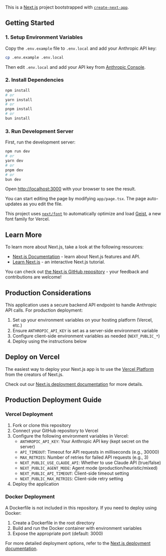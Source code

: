 This is a [Next.js](https://nextjs.org) project bootstrapped with [`create-next-app`](https://nextjs.org/docs/app/api-reference/cli/create-next-app).

## Getting Started

### 1. Setup Environment Variables

Copy the `.env.example` file to `.env.local` and add your Anthropic API key:

```bash
cp .env.example .env.local
```

Then edit `.env.local` and add your API key from [Anthropic Console](https://console.anthropic.com/settings/keys).

### 2. Install Dependencies

```bash
npm install
# or
yarn install
# or
pnpm install
# or
bun install
```

### 3. Run Development Server

First, run the development server:

```bash
npm run dev
# or
yarn dev
# or
pnpm dev
# or
bun dev
```

Open [http://localhost:3000](http://localhost:3000) with your browser to see the result.

You can start editing the page by modifying `app/page.tsx`. The page auto-updates as you edit the file.

This project uses [`next/font`](https://nextjs.org/docs/app/building-your-application/optimizing/fonts) to automatically optimize and load [Geist](https://vercel.com/font), a new font family for Vercel.

## Learn More

To learn more about Next.js, take a look at the following resources:

- [Next.js Documentation](https://nextjs.org/docs) - learn about Next.js features and API.
- [Learn Next.js](https://nextjs.org/learn) - an interactive Next.js tutorial.

You can check out [the Next.js GitHub repository](https://github.com/vercel/next.js) - your feedback and contributions are welcome!

## Production Considerations

This application uses a secure backend API endpoint to handle Anthropic API calls. For production deployment:

1. Set up your environment variables on your hosting platform (Vercel, etc.)
2. Ensure `ANTHROPIC_API_KEY` is set as a server-side environment variable
3. Configure client-side environment variables as needed (`NEXT_PUBLIC_*`)
4. Deploy using the instructions below

## Deploy on Vercel

The easiest way to deploy your Next.js app is to use the [Vercel Platform](https://vercel.com/new?utm_medium=default-template&filter=next.js&utm_source=create-next-app&utm_campaign=create-next-app-readme) from the creators of Next.js.

Check out our [Next.js deployment documentation](https://nextjs.org/docs/app/building-your-application/deploying) for more details.

## Production Deployment Guide

### Vercel Deployment

1. Fork or clone this repository
2. Connect your GitHub repository to Vercel
3. Configure the following environment variables in Vercel:
   - `ANTHROPIC_API_KEY`: Your Anthropic API key (kept secret on the server)
   - `API_TIMEOUT`: Timeout for API requests in milliseconds (e.g., 30000)
   - `MAX_RETRIES`: Number of retries for failed API requests (e.g., 3)
   - `NEXT_PUBLIC_USE_CLAUDE_API`: Whether to use Claude API (true/false)
   - `NEXT_PUBLIC_AGENT_MODE`: Agent mode (production/heuristic/mixed)
   - `NEXT_PUBLIC_API_TIMEOUT`: Client-side timeout setting
   - `NEXT_PUBLIC_MAX_RETRIES`: Client-side retry setting
4. Deploy the application

### Docker Deployment

A Dockerfile is not included in this repository. If you need to deploy using Docker:

1. Create a Dockerfile in the root directory
2. Build and run the Docker container with environment variables
3. Expose the appropriate port (default: 3000)

For more detailed deployment options, refer to the [Next.js deployment documentation](https://nextjs.org/docs/app/building-your-application/deploying).
